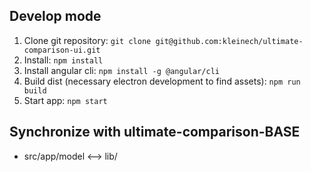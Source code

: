## Develop mode

1. Clone git repository: `git clone git@github.com:kleinech/ultimate-comparison-ui.git`
2. Install: `npm install`
3. Install angular cli: `npm install -g @angular/cli`
4. Build dist (necessary electron development to find assets): `npm run build`
5. Start app: `npm start`

## Synchronize with ultimate-comparison-BASE

- src/app/model <--> lib/

